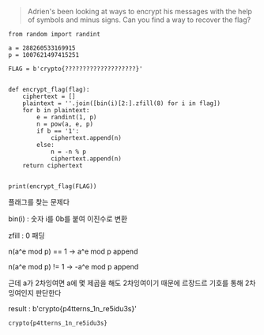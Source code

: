 > Adrien's been looking at ways to encrypt his messages with the help of symbols and minus signs. Can you find a way to recover the flag?

```
from random import randint

a = 288260533169915
p = 1007621497415251

FLAG = b'crypto{????????????????????}'


def encrypt_flag(flag):
    ciphertext = []
    plaintext = ''.join([bin(i)[2:].zfill(8) for i in flag])
    for b in plaintext:
        e = randint(1, p)
        n = pow(a, e, p)
        if b == '1':
            ciphertext.append(n)
        else:
            n = -n % p
            ciphertext.append(n)
    return ciphertext


print(encrypt_flag(FLAG))
```

플래그를 찾는 문제다

bin(i) : 숫자 i를 0b를 붙여 이진수로 변환

zfill : 0 패딩

n(a^e mod p) == 1 → a^e mod p append

n(a^e mod p) != 1 → -a^e mod p append

근데 a가 2차잉여면 a에 몇 제곱을 해도 2차잉여이기 때문에 르장드르 기호를 통해 2차잉여인지 판단한다

result : b'crypto{p4tterns_1n_re5idu3s}'

`crypto{p4tterns_1n_re5idu3s}`
